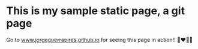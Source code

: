 # This is my sample static page, a git page

Go to www.jorgeguerrapires.github.io for seeing this page in action!! 💪❤🙏🙏
